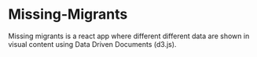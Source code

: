 # Missing-Migrants
Missing migrants is a react app where different different data are shown in visual content using Data Driven Documents (d3.js).
